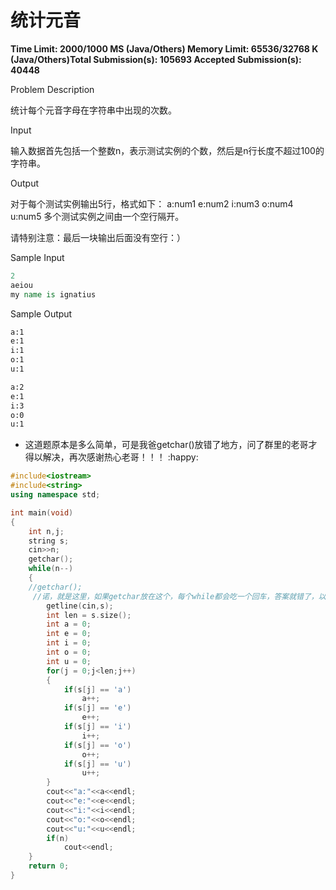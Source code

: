 # 统计元音

**Time Limit: 2000/1000 MS (Java/Others)    Memory Limit: 65536/32768 K (Java/Others)Total Submission(s): 105693    Accepted Submission(s): 40448**

Problem Description

统计每个元音字母在字符串中出现的次数。

 

Input

输入数据首先包括一个整数n，表示测试实例的个数，然后是n行长度不超过100的字符串。

 

Output

对于每个测试实例输出5行，格式如下：
a:num1
e:num2
i:num3
o:num4
u:num5
多个测试实例之间由一个空行隔开。

请特别注意：最后一块输出后面没有空行：）

 

Sample Input

```tcl
2
aeiou
my name is ignatius
```



Sample Output

```txt
a:1
e:1
i:1
o:1
u:1

a:2
e:1
i:3
o:0
u:1
```

- 这道题原本是多么简单，可是我爸getchar()放错了地方，问了群里的老哥才得以解决，再次感谢热心老哥！！！ :happy:

```c++
#include<iostream>
#include<string>
using namespace std;

int main(void)
{
	int n,j;
	string s;
	cin>>n;
	getchar();
	while(n--)
	{
	//getchar();
     //诺，就是这里，如果getchar放在这个，每个while都会吃一个回车，答案就错了，以后一定要想的周全，认真
		getline(cin,s);
		int len = s.size();
		int a = 0;
		int e = 0;
		int i = 0;
		int o = 0;
		int u = 0;
		for(j = 0;j<len;j++)
		{
			if(s[j] == 'a')
				a++;
			if(s[j] == 'e')
				e++;
			if(s[j] == 'i')
				i++;
			if(s[j] == 'o')
				o++;
			if(s[j] == 'u')
				u++;
		}
		cout<<"a:"<<a<<endl;
		cout<<"e:"<<e<<endl;
		cout<<"i:"<<i<<endl;
		cout<<"o:"<<o<<endl;
		cout<<"u:"<<u<<endl;
		if(n)
			cout<<endl;
	}
	return 0;
}
```

